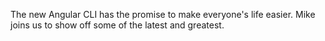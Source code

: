 The new Angular CLI has the promise to make everyone's life easier. Mike joins us to show off some of the latest and greatest.